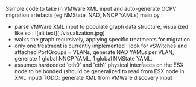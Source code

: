 Sample code to take in VMWare XML input and auto-generate OCPV migration artefacts (eg NMState, NAD, NNCP YAMLs)
main.py : 
- parse VMWare XML input to populate graph data structure, visualized like so :
![alt text](./visualization.jpg]
- walks the graph recursively, applying specific treatments for migration
- only one treatment is currently implemented : look for vSWitches and attached PortGroups = VLANs, generate NAD YAMLs per VLAN, generate 1 global NNCP YAML, 1 global NMState YAML.
- assumes hardcoded 'eth0' and 'eth1' physical interfaces on the ESX node to be bonded (should be generalized to read from ESX node in XML input) 
TODO: generate XML from VMWare discovery input
